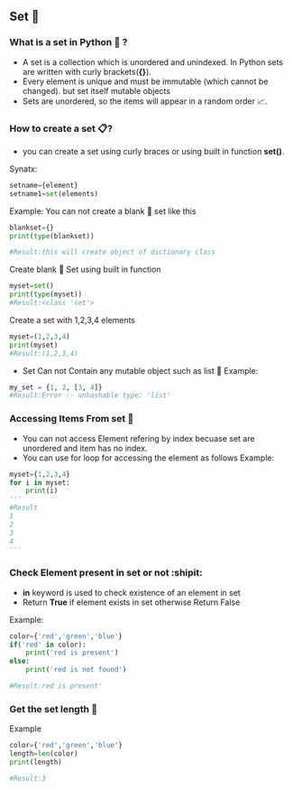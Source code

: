 ## Set :fork_and_knife:

### What is a set in Python :snake: ?
- A set is a collection which is unordered and unindexed. In Python sets are written with curly brackets(**{}**).
- Every element is unique and must be immutable (which cannot be changed). but set itself mutable objects
- Sets are unordered, so the items will appear in a random order :chart_with_upwards_trend:.

### How to create a set :clipboard:?
- you can create a set using curly braces or using built in function **set()**.

Synatx:
```python
setname={element}
setname1=set(elements)
```
Example:
You can not create a blank :black_square_button: set like this
```python
blankset={}
print(type(blankset)) 

#Result:this will create object of dictionary class
```
Create blank :black_square_button: Set using built in function
```python
myset=set()
print(type(myset))
#Result:<class 'set'>
```
Create a set with 1,2,3,4 elements
```python
myset=(1,2,3,4)
print(myset)
#Result:(1,2,3,4)
```
- Set Can not Contain any mutable object such as list :bookmark_tabs:
Example:
```python
my_set = {1, 2, [3, 4]}
#Result:Error :- unhashable type: 'list' 
```
### Accessing Items From set :mag_right:
- You can not access Element refering by index becuase set are unordered and item has no index.
- You can use for loop for accessing the element as follows
Example:
```python
myset={1,2,3,4}
for i in myset:
    print(i)
'''
#Result 
1
2
3
4
'''
```
### Check Element present in set or not :shipit:

- **in** keyword is used to check existence of an element in set
- Return **True** if element exists in set otherwise Return False

Example:
```python
color={'red','green','blue'}
if('red' in color):
	print('red is present')
else:
	print('red is not found')

#Result:red is present'
```

### Get the set length :straight_ruler:
Example
```python
color={'red','green','blue'}
length=len(color) 
print(length) 

#Result:3
```
